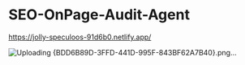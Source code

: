 # SEO-OnPage-Audit-Agent

https://jolly-speculoos-91d6b0.netlify.app/


![Uploading {BDD6B89D-3FFD-441D-995F-843BF62A7B40}.png…]()
